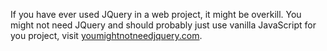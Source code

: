 If you have ever used JQuery in a web project, it might be overkill. You might not need JQuery and should probably just use vanilla JavaScript for you project, visit [youmightnotneedjquery.com](http://youmightnotneedjquery.com/).
